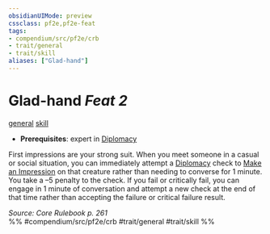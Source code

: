 ```yaml
---
obsidianUIMode: preview
cssclass: pf2e,pf2e-feat
tags:
- compendium/src/pf2e/crb
- trait/general
- trait/skill
aliases: ["Glad-hand"]
---
```

# Glad-hand  *Feat 2*  
[general](../../Rules/traits/general.md)  [skill](../../Rules/traits/skill.md)  

- **Prerequisites**: expert in [Diplomacy](../skills.md#Diplomacy)

First impressions are your strong suit. When you meet someone in a casual or social situation, you can immediately attempt a [Diplomacy](../skills.md#Diplomacy) check to [Make an Impression](../../Rules/actions/make-an-impression.md) on that creature rather than needing to converse for 1 minute. You take a –5 penalty to the check. If you fail or critically fail, you can engage in 1 minute of conversation and attempt a new check at the end of that time rather than accepting the failure or critical failure result.

*Source: Core Rulebook p. 261*  
%% #compendium/src/pf2e/crb #trait/general #trait/skill %%
